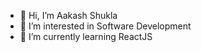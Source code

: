 - 👋 Hi, I’m Aakash Shukla
- 👀 I’m interested in Software Development
- 🌱 I’m currently learning ReactJS

<!---
GammaStackAakash/GammaStackAakash is a ✨ special ✨ repository because its `README.md` (this file) appears on your GitHub profile.
You can click the Preview link to take a look at your changes.
--->
